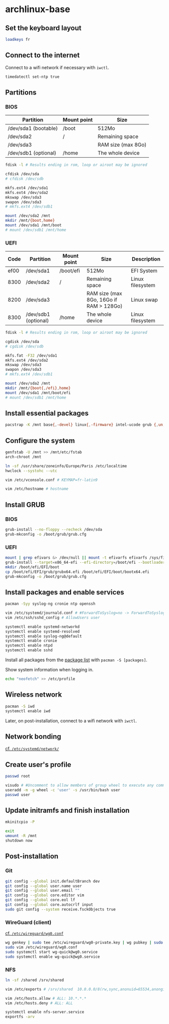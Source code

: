 # archlinux-base

## Set the keyboard layout

```sh
loadkeys fr
```

## Connect to the internet

Connect to a wifi network if necessary with `iwctl`.

```sh
timedatectl set-ntp true
```

## Partitions

### BIOS

Partition            | Mount point | Size
-------------------- | ----------- | ------------------
/dev/sda1 (bootable) | /boot       | 512Mo
/dev/sda2            | /           | Remaining space
/dev/sda3            |             | RAM size (max 8Go)
/dev/sdb1 (optional) | /home       | The whole device

```sh
fdisk -l # Results ending in rom, loop or airoot may be ignored

cfdisk /dev/sda
# cfdisk /dev/sdb

mkfs.ext4 /dev/sda1
mkfs.ext4 /dev/sda2
mkswap /dev/sda3
swapon /dev/sda3
# mkfs.ext4 /dev/sdb1

mount /dev/sda2 /mnt
mkdir /mnt/{boot,home}
mount /dev/sda1 /mnt/boot
# mount /dev/sdb1 /mnt/home
```

### UEFI

Code | Partition            | Mount point | Size                                    | Description
---- | -------------------- | ----------- | --------------------------------------- | ----------------
ef00 | /dev/sda1            | /boot/efi   | 512Mo                                   | EFI System
8300 | /dev/sda2            | /           | Remaining space                         | Linux filesystem
8200 | /dev/sda3            |             | RAM size (max 8Go, 16Go if RAM > 128Go) | Linux swap
8300 | /dev/sdb1 (optional) | /home       | The whole device                        | Linux filesystem

```sh
fdisk -l # Results ending in rom, loop or airoot may be ignored

cgdisk /dev/sda
# cgdisk /dev/sdb

mkfs.fat -F32 /dev/sda1
mkfs.ext4 /dev/sda2
mkswap /dev/sda3
swapon /dev/sda3
# mkfs.ext4 /dev/sdb1

mount /dev/sda2 /mnt
mkdir /mnt/{boot{,/efi},home}
mount /dev/sda1 /mnt/boot/efi
# mount /dev/sdb1 /mnt/home
```

## Install essential packages

```sh
pacstrap -K /mnt base{,-devel} linux{,-firmware} intel-ucode grub {,un,p7}zip vim {dosfs,m}tools lsb-release ntfs-3g exfat-utils bash-completion man-{db,pages} texinfo # efibootmgr (for UEFI)
```

## Configure the system

```sh
genfstab -U /mnt >> /mnt/etc/fstab
arch-chroot /mnt

ln -sf /usr/share/zoneinfo/Europe/Paris /etc/localtime
hwclock --systohc --utc

vim /etc/vconsole.conf # KEYMAP=fr-latin9

vim /etc/hostname # hostname
```

## Install GRUB

### BIOS

```sh
grub-install --no-floppy --recheck /dev/sda
grub-mkconfig -o /boot/grub/grub.cfg
```

### UEFI

```sh
mount | grep efivars &> /dev/null || mount -t efivarfs efivarfs /sys/firmware/efi/efivars
grub-install --target=x86_64-efi --efi-directory=/boot/efi --bootloader-id=grub --recheck
mkdir /boot/efi/EFI/boot
cp /boot/efi/EFI/grub/grubx64.efi /boot/efi/EFI/boot/bootx64.efi
grub-mkconfig -o /boot/grub/grub.cfg
```

## Install packages and enable services

```sh
pacman -Syy syslog-ng cronie ntp openssh

vim /etc/systemd/journald.conf # #ForwardToSyslog=no -> ForwardToSyslog=yes
vim /etc/ssh/sshd_config # AllowUsers user

systemctl enable systemd-networkd
systemctl enable systemd-resolved
systemctl enable syslog-ng@default
systemctl enable cronie
systemctl enable ntpd
systemctl enable sshd
```

Install all packages from the [package list](common/package-list.txt) with `pacman -S [packages]`.

Show system information when logging in.

```sh
echo "neofetch" >> /etc/profile
```

## Wireless network

```sh
pacman -S iwd
systemctl enable iwd
```

Later, on post-installation, connect to a wifi network with `iwctl`.

## Network bonding

[cf. `/etc/systemd/network/`](common/etc/systemd/network/)

## Create user's profile

```sh
passwd root

visudo # #Uncomment to allow members of group wheel to execute any command
useradd -m -g wheel -c 'user' -s /usr/bin/bash user
passwd user
```

## Update initramfs and finish installation

```sh
mkinitcpio -P

exit
umount -R /mnt
shutdown now
```

## Post-installation

### Git

```sh
git config --global init.defaultBranch dev
git config --global user.name user
git config --global user.email ""
git config --global core.editor vim
git config --global core.eol lf
git config --global core.autocrlf input
sudo git config --system receive.fsckObjects true
```

### WireGuard (client)

[cf. `/etc/wireguard/wg0.conf`](common/etc/wireguard/wg0.conf)

```sh
wg genkey | sudo tee /etc/wireguard/wg0-private.key | wg pubkey | sudo tee /etc/wireguard/wg0-public.key
sudo vim /etc/wireguard/wg0.conf
sudo systemctl start wg-quick@wg0.service
sudo systemctl enable wg-quick@wg0.service
```

### NFS

```sh
ln -sf /shared /srv/shared

vim /etc/exports # /srv/shared  10.0.0.0/8(rw,sync,anonuid=65534,anongid=65534,no_subtree_check,crossmnt)

vim /etc/hosts.allow # ALL: 10.*.*.*
vim /etc/hosts.deny # ALL: ALL

systemctl enable nfs-server.service
exportfs -arv
```
